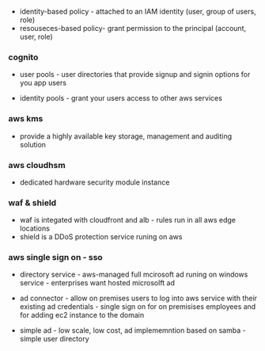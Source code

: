 - identity-based policy - attached to an IAM identity (user, group of users, role)
- resouseces-based policy- grant permission to the principal (account, user, role)

### cognito
- user pools - user directories that provide signup and signin options for you app users

- identity pools - grant your users access to other aws services

### aws kms
- provide a highly available key storage, management  and auditing solution 

### aws cloudhsm
- dedicated hardware security module instance

### waf & shield
- waf is integated with cloudfront and alb - rules run in all aws edge locations
- shield is a DDoS protection service runing on aws

### aws single sign on - sso
- directory service - aws-managed full mcirosoft ad runing on windows service - enterprises want hosted microsolft ad 

- ad connector - allow on premises users to log into aws service with their existing ad credentials - single sign on for on premisises employees and for adding ec2 instance to the domain

- simple ad - low scale, low cost, ad implememntion based on samba - simple user directory
